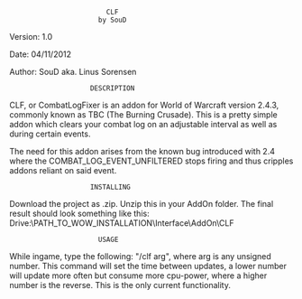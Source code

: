                             CLF
                          by SouD

Version: 1.0

Date: 04/11/2012

Author: SouD aka. Linus Sorensen

                        DESCRIPTION
CLF, or CombatLogFixer is an addon for World of Warcraft
version 2.4.3, commonly known as TBC (The Burning Crusade).
This is a pretty simple addon which clears your combat log
on an adjustable interval as well as during certain events.

The need for this addon arises from the known bug introduced
with 2.4 where the COMBAT_LOG_EVENT_UNFILTERED stops firing
and thus cripples addons reliant on said event.

                        INSTALLING
Download the project as .zip. Unzip this in your AddOn folder.
The final result should look something like this:
Drive:\PATH_TO_WOW_INSTALLATION\Interface\AddOn\CLF

                          USAGE
While ingame, type the following: "/clf arg", where arg is any unsigned number. This command will set the
time between updates, a lower number will update more often but
consume more cpu-power, where a higher number is the reverse.
This is the only current functionality.
